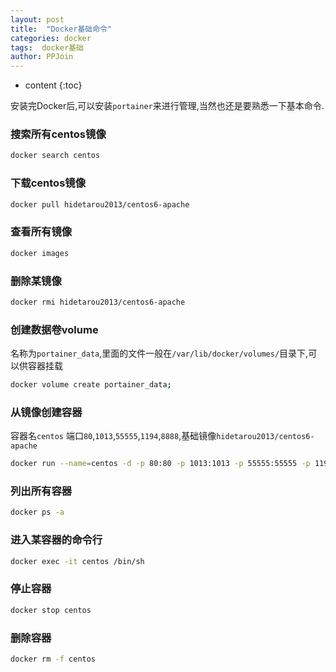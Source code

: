 ```yaml
---
layout: post
title:  "Docker基础命令"
categories: docker
tags:  docker基础
author: PPJoin
---
```


* content
{:toc}

安装完Docker后,可以安装`portainer`来进行管理,当然也还是要熟悉一下基本命令.

### 搜索所有centos镜像
```bash
docker search centos
```
### 下载centos镜像
```sh
docker pull hidetarou2013/centos6-apache
```
### 查看所有镜像
```sh
docker images
```




### 删除某镜像
```sh
docker rmi hidetarou2013/centos6-apache
```
### 创建数据卷volume
名称为`portainer_data`,里面的文件一般在`/var/lib/docker/volumes/`目录下,可以供容器挂载
```sh
docker volume create portainer_data;
```
### 从镜像创建容器
容器名`centos` 端口`80`,`1013`,`55555`,`1194`,`8888`,基础镜像`hidetarou2013/centos6-apache`
```sh
docker run --name=centos -d -p 80:80 -p 1013:1013 -p 55555:55555 -p 1194:1194 -p 8888:8888 hidetarou2013/centos6-apache
```
### 列出所有容器
```sh
docker ps -a
```
### 进入某容器的命令行
```sh
docker exec -it centos /bin/sh
```
### 停止容器
```sh
docker stop centos
```
### 删除容器
```sh
docker rm -f centos
```
